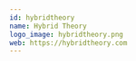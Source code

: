 ```yaml
---
id: hybridtheory
name: Hybrid Theory
logo_image: hybridtheory.png
web: https://hybridtheory.com
---
```

